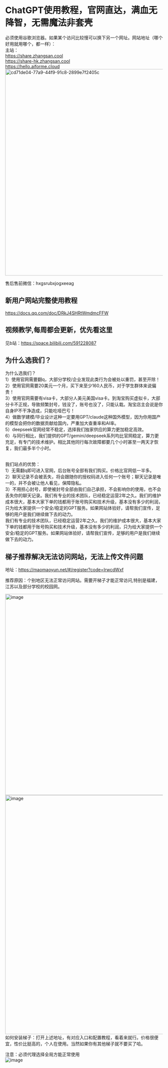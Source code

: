 # ChatGPT使用教程，官网直达，满血无降智，无需魔法非套壳

必须使用谷歌浏览器。如果某个访问比较慢可以换下另一个网址。网站地址（哪个好用就用哪个，都一样）：<br>
主站：
<br>
https://share.zhangsan.cool
<br>
https://share-hk.zhangsan.cool
<br>
https://hello.aiforme.cloud
<br>
<img width="1352" height="660" alt="cd71de04-77a9-44f9-91c8-2899e7f2405c" src="https://github.com/user-attachments/assets/84e48eab-4392-41b0-b987-d9022db5a7a6" />


              
售后售前微信：hxgsrubxjogxeeag


## 新用户网站完整使用教程

https://docs.qq.com/doc/DRkJ4SHRtWmdmcFFW

## 视频教学,每周都会更新，优先看这里
见b站：https://space.bilibili.com/591228087




## 为什么选我们？

为什么选我们？<br>
1）使用官网需要翻q，大部分学校/企业发现此类行为会被处以重罚，甚至开除！<br>
2）使用官网需要20美元一个月，买下来至少160人民币，对于学生群体来说偏贵！<br>
3）使用官网需要有visa卡，大部分人美元美国visa卡。到淘宝购买虚拟卡，大部分卡不正规，导致频繁封号，钱没了，账号也没了，只能认栽。淘宝店主会说是你自身IP不干净造成，只能吃哑巴亏！<br>
4）做数学建模/毕业设计这种一定要用GPT/claude这种国外模型，因为你用国产的模型会把你的数据贡献给国内，严重加大查重率和AI率。<br>
5）deepseek官网经常不稳定，选择我们独家供应的算力更加稳定高效。<br>
6）与同行相比，我们提供的GPT/gemini/deepseek系列均比官网稳定，算力更充足，有专门的技术维护。相比其他同行每次故障都要几个小时甚至一两天才恢复，我们最多半个小时。

<br>
我们站点的优势：<br>
1）无需翻q即可进入官网，后台账号全部有我们购买。价格比官网低一半多。<br>
2）聊天记录不会被丢失，将会跟随你的授权码进入任何一个账号；聊天记录是唯一的，并不会被让他人看见，保障隐私。<br>
3）不用担心封号，即使被封号全部由我们自己承担，不会影响你的使用，也不会丢失你的聊天记录。我们有专业的技术团队，已经稳定运营2年之久。我们的维护成本很大，基本大家下单的钱都用于账号购买和技术升级，基本没有多少的利润，只为给大家提供一个安全/稳定的GPT服务。如果网站体验好，请帮我们宣传，足够的用户是我们继续做下去的动力。

<br>
我们有专业的技术团队，已经稳定运营2年之久。我们的维护成本很大，基本大家下单的钱都用于账号购买和技术升级，基本没有多少的利润，只为给大家提供一个安全/稳定的GPT服务。如果网站体验好，请帮我们宣传，足够的用户是我们继续做下去的动力。



## 梯子推荐解决无法访问网站，无法上传文件问题
地址：https://maomaoyun.net/#/register?code=IrwcdWxf

推荐原因：个别地区无法正常访问网站。需要开梯子才能正常访问,特别是福建，江苏以及部分学校的校园网。<br>

<img width="643" alt="image" src="https://github.com/user-attachments/assets/23b1be4a-afbe-40fe-9922-56353fa88449">

<br>
<img width="764" alt="image" src="https://github.com/user-attachments/assets/8e8f9f63-f5a2-4d56-be5a-0e116026f0ab">

<br>
如何安装梯子：打开上述地址，有对应入口和配置教程，看着来就行。价格很便宜，性价比挺高的，个人在使用。当然如果你有其他梯子就不要买了哈。


注意：必须代理选择全局方能正常使用<br>
![image](https://github.com/user-attachments/assets/6e96f46f-4762-4f69-a8f0-55dd78d2fb1d)











